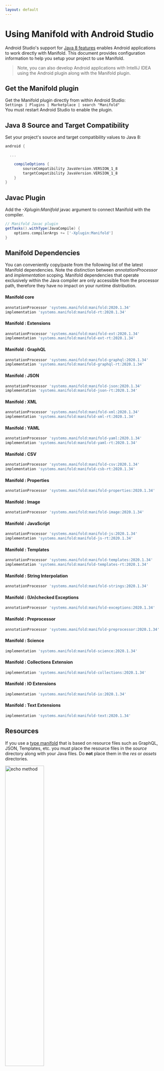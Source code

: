 ```yaml
---
layout: default
---
```


# Using Manifold with Android Studio

Android Studio's support for [Java 8 features](https://developer.android.com/studio/write/java8-support.html) enables
Android applications to work directly with Manifold. This document provides configuration information to help you setup
your project to use Manifold.

>Note, you can also develop Android applications with IntelliJ IDEA using the Android plugin along with the Manifold
>plugin. 

## Get the Manifold plugin
Get the Manifold plugin directly from within Android Studio:
<br>
`Settings | Plugins | Marketplace | search "Manifold"`
<br>
You must restart Android Studio to enable the plugin. 
 
## Java 8 Source and Target Compatibility 
Set your project's source and target compatibility values to Java 8:

```groovy
android {

  ...

    compileOptions {
        sourceCompatibility JavaVersion.VERSION_1_8
        targetCompatibility JavaVersion.VERSION_1_8
    }
}
```

## Javac Plugin
Add the *-Xplugin:Manifold* javac argument to connect Manifold with the compiler.

```groovy
// Manifold Javac plugin
getTasks().withType(JavaCompile) {
    options.compilerArgs += ['-Xplugin:Manifold']
}
```    

## Manifold Dependencies
You can conveniently copy/paste from the following list of the latest Manifold dependencies. Note the distinction
between *annotationProcessor* and *implementation* scoping. Manifold dependencies that operate exclusively within the
Java compiler are only accessible from the processor path, therefore they have no impact on your runtime distribution.

#### Manifold core
```groovy
annotationProcessor 'systems.manifold:manifold:2020.1.34'
implementation 'systems.manifold:manifold-rt:2020.1.34'
```
#### Manifold : Extensions
```groovy
annotationProcessor 'systems.manifold:manifold-ext:2020.1.34'
implementation 'systems.manifold:manifold-ext-rt:2020.1.34'
```
#### Manifold : GraphQL
```groovy
annotationProcessor 'systems.manifold:manifold-graphql:2020.1.34'
implementation 'systems.manifold:manifold-graphql-rt:2020.1.34'
```
#### Manifold : JSON
```groovy
annotationProcessor 'systems.manifold:manifold-json:2020.1.34'
implementation 'systems.manifold:manifold-json-rt:2020.1.34'
```
#### Manifold : XML
```groovy
annotationProcessor 'systems.manifold:manifold-xml:2020.1.34'
implementation 'systems.manifold:manifold-xml-rt:2020.1.34'
```
#### Manifold : YAML
```groovy
annotationProcessor 'systems.manifold:manifold-yaml:2020.1.34'
implementation 'systems.manifold:manifold-yaml-rt:2020.1.34'
```
#### Manifold : CSV
```groovy
annotationProcessor 'systems.manifold:manifold-csv:2020.1.34'
implementation 'systems.manifold:manifold-csb-rt:2020.1.34'
```
#### Manifold : Properties
```groovy
annotationProcessor 'systems.manifold:manifold-properties:2020.1.34'
```
#### Manifold : Image
```groovy
annotationProcessor 'systems.manifold:manifold-image:2020.1.34'
```
#### Manifold : JavaScript
```groovy
annotationProcessor 'systems.manifold:manifold-js:2020.1.34'
implementation 'systems.manifold:manifold-js-rt:2020.1.34'
```
#### Manifold : Templates
```groovy
annotationProcessor 'systems.manifold:manifold-templates:2020.1.34'
implementation 'systems.manifold:manifold-templates-rt:2020.1.34'
```
#### Manifold : String Interpolation
```groovy
annotationProcessor 'systems.manifold:manifold-strings:2020.1.34'
```
#### Manifold : (Un)checked Exceptions
```groovy
annotationProcessor 'systems.manifold:manifold-exceptions:2020.1.34'
```
#### Manifold : Preprocessor
```groovy
annotationProcessor 'systems.manifold:manifold-preprocessor:2020.1.34'
```
#### Manifold : Science
```groovy
implementation 'systems.manifold:manifold-science:2020.1.34'
```
#### Manifold : Collections Extension
```groovy
implementation 'systems.manifold:manifold-collections:2020.1.34'
```
#### Manifold : IO Extensions
```groovy
implementation 'systems.manifold:manifold-io:2020.1.34'
```
#### Manifold : Text Extensions
```groovy
implementation 'systems.manifold:manifold-text:2020.1.34'
```

## Resources

If you use a [type manifold](https://github.com/manifold-systems/manifold/tree/master/manifold-core-parent/manifold#the-big-picture)
that is based on resource files such as GraphQL, JSON, Templates, etc. you must place the resource files in the 
*source* directory along with your Java files.  Do **not** place them in the *res* or *assets* directories.
 
<p><img src="http://manifold.systems/images/android_resources.png" alt="echo method" width="50%" height="50%"/></p> 

